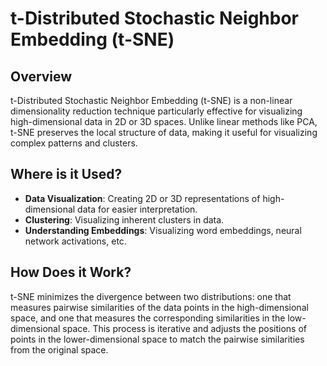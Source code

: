 # t-Distributed Stochastic Neighbor Embedding (t-SNE)

## Overview
t-Distributed Stochastic Neighbor Embedding (t-SNE) is a non-linear dimensionality reduction technique particularly effective for visualizing high-dimensional data in 2D or 3D spaces. Unlike linear methods like PCA, t-SNE preserves the local structure of data, making it useful for visualizing complex patterns and clusters.

## Where is it Used?

- **Data Visualization**: Creating 2D or 3D representations of high-dimensional data for easier interpretation.
- **Clustering**: Visualizing inherent clusters in data.
- **Understanding Embeddings**: Visualizing word embeddings, neural network activations, etc.

## How Does it Work?

t-SNE minimizes the divergence between two distributions: one that measures pairwise similarities of the data points in the high-dimensional space, and one that measures the corresponding similarities in the low-dimensional space. This process is iterative and adjusts the positions of points in the lower-dimensional space to match the pairwise similarities from the original space.